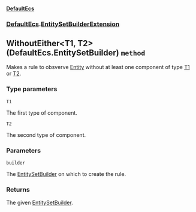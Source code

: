 #### [DefaultEcs](./DefaultEcs.md 'DefaultEcs')
### [DefaultEcs](./DefaultEcs.md#DefaultEcs 'DefaultEcs').[EntitySetBuilderExtension](./DefaultEcs-EntitySetBuilderExtension.md 'DefaultEcs.EntitySetBuilderExtension')
## WithoutEither&lt;T1, T2&gt;(DefaultEcs.EntitySetBuilder) `method`
Makes a rule to obsverve [Entity](./DefaultEcs-Entity.md 'DefaultEcs.Entity') without at least one component of type [T1](#DefaultEcs-EntitySetBuilderExtension-WithoutEither-T1-_T2-(DefaultEcs-EntitySetBuilder)-T1 'DefaultEcs.EntitySetBuilderExtension.WithoutEither&lt;T1, T2&gt;(DefaultEcs.EntitySetBuilder).T1') or [T2](#DefaultEcs-EntitySetBuilderExtension-WithoutEither-T1-_T2-(DefaultEcs-EntitySetBuilder)-T2 'DefaultEcs.EntitySetBuilderExtension.WithoutEither&lt;T1, T2&gt;(DefaultEcs.EntitySetBuilder).T2').
### Type parameters

<a name='DefaultEcs-EntitySetBuilderExtension-WithoutEither-T1-_T2-(DefaultEcs-EntitySetBuilder)-T1'></a>
`T1`

The first type of component.

<a name='DefaultEcs-EntitySetBuilderExtension-WithoutEither-T1-_T2-(DefaultEcs-EntitySetBuilder)-T2'></a>
`T2`

The second type of component.
### Parameters

<a name='DefaultEcs-EntitySetBuilderExtension-WithoutEither-T1-_T2-(DefaultEcs-EntitySetBuilder)-builder'></a>
`builder`

The [EntitySetBuilder](./DefaultEcs-EntitySetBuilder.md 'DefaultEcs.EntitySetBuilder') on which to create the rule.
### Returns
The given [EntitySetBuilder](./DefaultEcs-EntitySetBuilder.md 'DefaultEcs.EntitySetBuilder').
